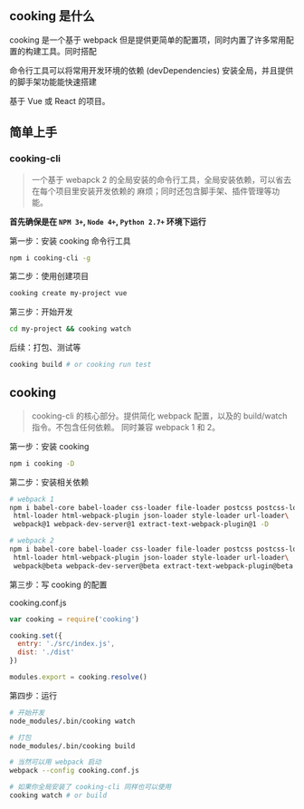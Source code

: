 <!-- toc -->

## cooking 是什么
cooking 是一个基于 webpack 但是提供更简单的配置项，同时内置了许多常用配置的构建工具。同时搭配

命令行工具可以将常用开发环境的依赖 (devDependencies) 安装全局，并且提供的脚手架功能能快速搭建

基于 Vue 或 React 的项目。

## 简单上手
### cooking-cli
> 一个基于 webapck 2 的全局安装的命令行工具，全局安装依赖，可以省去在每个项目里安装开发依赖的
麻烦；同时还包含脚手架、插件管理等功能。

**首先确保是在 `NPM 3+`, `Node 4+`, `Python 2.7+` 环境下运行**

第一步：安装 cooking 命令行工具
```bash
npm i cooking-cli -g
```

第二步：使用创建项目
```bash
cooking create my-project vue
```

第三步：开始开发
```bash
cd my-project && cooking watch
```

后续：打包、测试等
```bash
cooking build # or cooking run test
```

## cooking
> cooking-cli 的核心部分。提供简化 webpack 配置，以及的 build/watch 指令。不包含任何依赖。
同时兼容 webpack 1 和 2。


第一步：安装 cooking
```bash
npm i cooking -D
```

第二步：安装相关依赖
```bash
# webpack 1
npm i babel-core babel-loader css-loader file-loader postcss postcss-loader\
 html-loader html-webpack-plugin json-loader style-loader url-loader\
 webpack@1 webpack-dev-server@1 extract-text-webpack-plugin@1 -D

# webpack 2
npm i babel-core babel-loader css-loader file-loader postcss postcss-loader\
 html-loader html-webpack-plugin json-loader style-loader url-loader\
 webpack@beta webpack-dev-server@beta extract-text-webpack-plugin@beta -D
```

第三步：写 cooking 的配置

cooking.conf.js
```javascript
var cooking = require('cooking')

cooking.set({
  entry: './src/index.js',
  dist: './dist'
})

modules.export = cooking.resolve()
```

第四步：运行
```bash
# 开始开发
node_modules/.bin/cooking watch

# 打包
node_modules/.bin/cooking build

# 当然可以用 webpack 启动
webpack --config cooking.conf.js

# 如果你全局安装了 cooking-cli 同样也可以使用
cooking watch # or build
```
